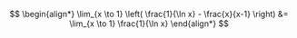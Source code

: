 $$
\begin{align*}
	\lim_{x \to 1} \left(
		\frac{1}{\ln x} - \frac{x}{x-1}
	\right) &= \lim_{x \to 1} \frac{1}{\ln x}
\end{align*}
$$